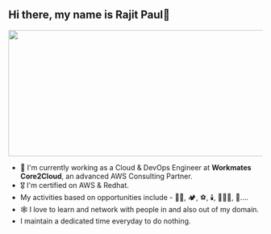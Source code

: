 ## Hi there, my name is Rajit Paul👋

<img align='center' src='https://scontent.fccu3-1.fna.fbcdn.net/v/t39.30808-6/fr/cp0/e15/q65/273403320_5807282519288726_8359725201397487206_n.jpg?_nc_cat=104&ccb=1-5&_nc_sid=dd9801&_nc_ohc=oVCOGjAQ_WgAX-xpV2q&_nc_ht=scontent.fccu3-1.fna&oh=00_AT_bP1Lfph-Q1wec20PaFlcWYoDxgFHSXudEh7BRRxdboQ&oe=62157A59' width='800' height='250'>

- 💼 I'm currently working as a Cloud & DevOps Engineer at **Workmates Core2Cloud**, an advanced AWS Consulting Partner.
- 🎖️ I'm certified on AWS & Redhat.
- My activities based on opportunities include - 🚴‍♂️, 🏕️, ⚽, 🕯️, 🏊🏻‍♂️, 🕺....
- 🕸️ I love to learn and network with people in and also out of my domain.
- I maintain a dedicated time everyday to do nothing.


<!--
**RajitPaul11/RajitPaul11** is a ✨ _special_ ✨ repository because its `README.md` (this file) appears on your GitHub profile.

Here are some ideas to get you started:

- 🔭 I’m currently working on ...
- 🌱 I’m currently learning ...
- 👯 I’m looking to collaborate on ...
- 🤔 I’m looking for help with ...
- 💬 Ask me about ...
- 📫 How to reach me: ...
- 😄 Pronouns: ...
- ⚡ Fun fact: ...
-->

